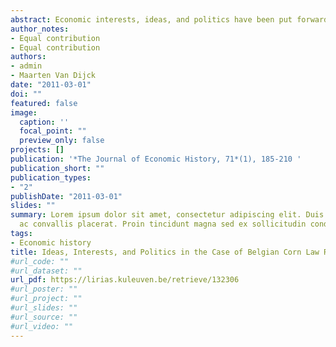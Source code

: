 ```yaml
---
abstract: Economic interests, ideas, and politics have been put forward as explanations for the Repeal of the British Corn Laws. This article evaluates these competing explanations using the case of the Belgian Corn Laws between 1834 and 1873. A detailed quantitative analysis assesses the success of party affiliation and personal and constituency economic interests in predicting representatives' voting behavior. These factors prove to be insufficient to explain the shift towards free trade. This article then moves on to a qualitative analysis, which points to the importance of political strategy and ideas in the liberalization of corn tariffs.
author_notes:
- Equal contribution
- Equal contribution
authors:
- admin
- Maarten Van Dijck
date: "2011-03-01"
doi: ""
featured: false
image:
  caption: ''
  focal_point: ""
  preview_only: false
projects: []
publication: '*The Journal of Economic History, 71*(1), 185-210 '
publication_short: ""
publication_types:
- "2"
publishDate: "2011-03-01"
slides: ""
summary: Lorem ipsum dolor sit amet, consectetur adipiscing elit. Duis posuere tellus
  ac convallis placerat. Proin tincidunt magna sed ex sollicitudin condimentum.
tags:
- Economic history
title: Ideas, Interests, and Politics in the Case of Belgian Corn Law Repeal, 1834--1873
#url_code: ""
#url_dataset: ""
url_pdf: https://lirias.kuleuven.be/retrieve/132306
#url_poster: ""
#url_project: ""
#url_slides: ""
#url_source: ""
#url_video: ""
---
```


